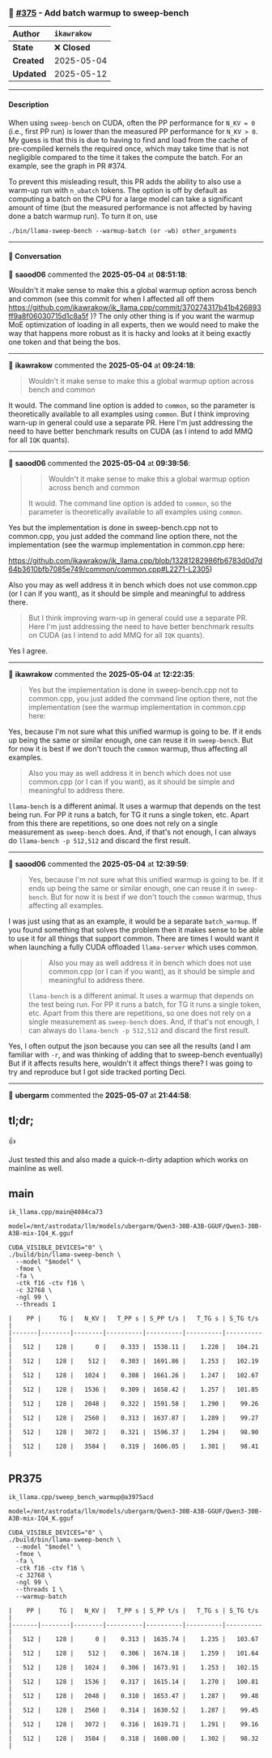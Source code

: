 ### 🔀 [#375](https://github.com/ikawrakow/ik_llama.cpp/pull/375) - Add batch warmup to sweep-bench

| **Author** | `ikawrakow` |
| :--- | :--- |
| **State** | ❌ **Closed** |
| **Created** | 2025-05-04 |
| **Updated** | 2025-05-12 |

---

#### Description

When using `sweep-bench` on CUDA, often the PP performance for `N_KV = 0` (i.e., first PP run) is lower than the measured PP performance for `N_KV > 0`. My guess is that this is due to having to find and load from the cache of pre-compiled kernels the required once, which may take time that is not negligible compared to the time it takes the compute the batch. For an example, see the graph in PR #374.

To prevent this misleading result, this PR adds the ability to also use a warm-up run with `n_ubatch` tokens.  The option is off by default as computing a batch on the CPU for a large model can take a significant amount of time (but the measured performance is not affected by having done a batch warmup run). To turn it on, use
```
./bin/llama-sweep-bench --warmup-batch (or -wb) other_arguments
```

---

#### 💬 Conversation

👤 **saood06** commented the **2025-05-04** at **08:51:18**:<br>

Wouldn't it make sense to make this a global warmup option across bench and common (see this commit for when I affected all off them https://github.com/ikawrakow/ik_llama.cpp/commit/370274317b41b426893ff9a8f06030715d1c8a5f )? The only other thing is if you want the warmup MoE optimization of loading in all experts, then we would need to make the way that happens more robust as it is hacky and looks at it being exactly one token and that being the bos.

---

👤 **ikawrakow** commented the **2025-05-04** at **09:24:18**:<br>

> Wouldn't it make sense to make this a global warmup option across bench and common

It would. The command line option is added to `common`, so the parameter is theoretically available to all examples using `common`. But I think improving warn-up in general could use a separate PR. Here I'm just addressing the need to have better benchmark results on CUDA (as I intend to add MMQ for all `IQK` quants).

---

👤 **saood06** commented the **2025-05-04** at **09:39:56**:<br>

> > Wouldn't it make sense to make this a global warmup option across bench and common
> 
> It would. The command line option is added to `common`, so the parameter is theoretically available to all examples using `common`. 

Yes but the implementation is done in sweep-bench.cpp not to common.cpp, you just added the command line option there, not the implementation (see the warmup implementation in common.cpp here: 

https://github.com/ikawrakow/ik_llama.cpp/blob/13281282986fb6783d0d7d64b3610bfb7085e749/common/common.cpp#L2271-L2305)

Also you may as well address it in bench which does not use common.cpp (or I can if you want), as it should be simple and meaningful to address there.

>But I think improving warn-up in general could use a separate PR. Here I'm just addressing the need to have better benchmark results on CUDA (as I intend to add MMQ for all `IQK` quants).

Yes I agree.

---

👤 **ikawrakow** commented the **2025-05-04** at **12:22:35**:<br>

> Yes but the implementation is done in sweep-bench.cpp not to common.cpp, you just added the command line option there, not the implementation (see the warmup implementation in common.cpp here:

Yes, because I'm not sure what this unified warmup is going to be. If it ends up being the same or similar enough, one can reuse it in `sweep-bench`. But for now it is best if we don't touch the `common` warmup, thus affecting all examples.

> Also you may as well address it in bench which does not use common.cpp (or I can if you want), as it should be simple and meaningful to address there.

`llama-bench` is a different animal. It uses a warmup that depends on the test being run. For PP it runs a batch, for TG it runs a single token, etc. Apart from this there are repetitions, so one does not rely on a single measurement as `sweep-bench` does.  And, if that's not enough, I can always do `llama-bench -p 512,512` and discard the first result.

---

👤 **saood06** commented the **2025-05-04** at **12:39:59**:<br>

> Yes, because I'm not sure what this unified warmup is going to be. If it ends up being the same or similar enough, one can reuse it in `sweep-bench`. But for now it is best if we don't touch the `common` warmup, thus affecting all examples.

I was just using that as an example, it would be a separate `batch_warmup`. If you found something that solves the problem then it makes sense to be able to use it for all things that support common. There are times I would want it when launching a fully CUDA offloaded `llama-server` which uses common.

> > Also you may as well address it in bench which does not use common.cpp (or I can if you want), as it should be simple and meaningful to address there.
> 
> `llama-bench` is a different animal. It uses a warmup that depends on the test being run. For PP it runs a batch, for TG it runs a single token, etc. Apart from this there are repetitions, so one does not rely on a single measurement as `sweep-bench` does. And, if that's not enough, I can always do `llama-bench -p 512,512` and discard the first result.

Yes, I often output the json because you can see all the results (and I am familiar with `-r`, and was thinking of adding that to sweep-bench eventually) But if it affects results here, wouldn't it affect things there? I was going to try and reproduce but I got side tracked porting Deci.

---

👤 **ubergarm** commented the **2025-05-07** at **21:44:58**:<br>

## tl;dr;
:+1: 

Just tested this and also made a quick-n-dirty adaption which works on mainline as well.

## main
`ik_llama.cpp/main@4084ca73`
```
model=/mnt/astrodata/llm/models/ubergarm/Qwen3-30B-A3B-GGUF/Qwen3-30B-A3B-mix-IQ4_K.gguf

CUDA_VISIBLE_DEVICES="0" \
./build/bin/llama-sweep-bench \
  --model "$model" \
  -fmoe \
  -fa \
  -ctk f16 -ctv f16 \
  -c 32768 \
  -ngl 99 \
  --threads 1

|    PP |     TG |   N_KV |   T_PP s | S_PP t/s |   T_TG s | S_TG t/s |
|-------|--------|--------|----------|----------|----------|----------|
|   512 |    128 |      0 |    0.333 |  1538.11 |    1.228 |   104.21 |
|   512 |    128 |    512 |    0.303 |  1691.86 |    1.253 |   102.19 |
|   512 |    128 |   1024 |    0.308 |  1661.26 |    1.247 |   102.67 |
|   512 |    128 |   1536 |    0.309 |  1658.42 |    1.257 |   101.85 |
|   512 |    128 |   2048 |    0.322 |  1591.58 |    1.290 |    99.26 |
|   512 |    128 |   2560 |    0.313 |  1637.87 |    1.289 |    99.27 |
|   512 |    128 |   3072 |    0.321 |  1596.37 |    1.294 |    98.90 |
|   512 |    128 |   3584 |    0.319 |  1606.05 |    1.301 |    98.41 |
```

## PR375
`ik_llama.cpp/sweep_bench_warmup@a3975acd`
```
model=/mnt/astrodata/llm/models/ubergarm/Qwen3-30B-A3B-GGUF/Qwen3-30B-A3B-mix-IQ4_K.gguf

CUDA_VISIBLE_DEVICES="0" \
./build/bin/llama-sweep-bench \
  --model "$model" \
  -fmoe \
  -fa \
  -ctk f16 -ctv f16 \
  -c 32768 \
  -ngl 99 \
  --threads 1 \
  --warmup-batch

|    PP |     TG |   N_KV |   T_PP s | S_PP t/s |   T_TG s | S_TG t/s |
|-------|--------|--------|----------|----------|----------|----------|
|   512 |    128 |      0 |    0.313 |  1635.74 |    1.235 |   103.67 |
|   512 |    128 |    512 |    0.306 |  1674.18 |    1.259 |   101.64 |
|   512 |    128 |   1024 |    0.306 |  1673.91 |    1.253 |   102.15 |
|   512 |    128 |   1536 |    0.317 |  1615.14 |    1.270 |   100.81 |
|   512 |    128 |   2048 |    0.310 |  1653.47 |    1.287 |    99.48 |
|   512 |    128 |   2560 |    0.314 |  1630.52 |    1.287 |    99.45 |
|   512 |    128 |   3072 |    0.316 |  1619.71 |    1.291 |    99.16 |
|   512 |    128 |   3584 |    0.318 |  1608.00 |    1.302 |    98.32 |
```